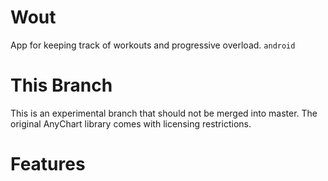 # Wout

App for keeping track of workouts and progressive overload.
`android`

# This Branch

This is an experimental branch that should not be merged into master.
The original AnyChart library comes with licensing restrictions.

# Features

